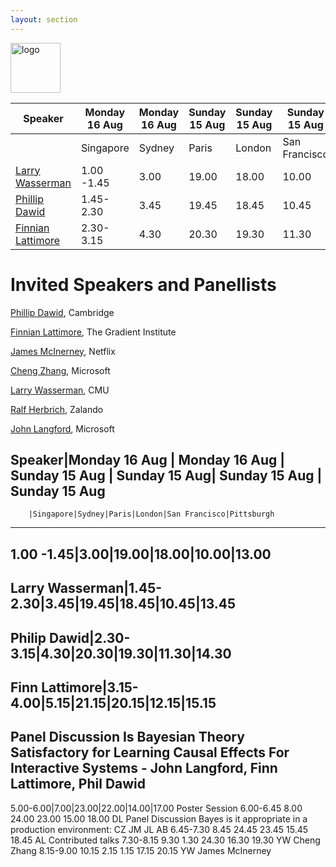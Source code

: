 ```yaml
---
layout: section
---
```


<img height="80" src="{{ site.logo }}" class="rounded mx-auto d-block" alt="logo">


|Speaker|Monday 16 Aug | Monday 16 Aug | Sunday 15 Aug | Sunday 15 Aug| Sunday 15 Aug | Sunday 15 Aug|
|-------|--------------|---------------|---------------|--------------|---------------|--------------|
|       |Singapore     |Sydney         |          Paris|        London|  San Francisco|   Pittsburgh |
| [Larry Wasserman](https://www.stat.cmu.edu/~larry/)      |   1.00 -1.45 |           3.00|          19.00|         18.00|          10.00|         13.00|
| [Phillip Dawid](http://www.statslab.cam.ac.uk/~apd/)|1.45-2.30|3.45|19.45|18.45|10.45|13.45|
| [Finnian Lattimore](https://scholar.google.com/citations?user=XlzIPUkAAAAJ&hl=en) | 2.30-3.15|4.30|20.30|19.30|11.30|14.30|

# Invited Speakers and Panellists

[Phillip Dawid](http://www.statslab.cam.ac.uk/~apd/), Cambridge

[Finnian Lattimore](https://scholar.google.com/citations?user=XlzIPUkAAAAJ&hl=en), The Gradient Institute

[James McInerney](https://jamesmc.com/about-me), Netflix

[Cheng Zhang](https://cheng-zhang.org), Microsoft

[Larry Wasserman](https://www.stat.cmu.edu/~larry/), CMU

[Ralf Herbrich](https://scholar.google.com.au/citations?user=RuvHkikAAAAJ&hl=en), Zalando

[John Langford](https://www.microsoft.com/en-us/research/people/jcl/), Microsoft


Speaker|Monday 16 Aug | Monday 16 Aug | Sunday 15 Aug | Sunday 15 Aug| Sunday 15 Aug | Sunday 15 Aug
---------------------------------------------------------------------------------------------
        |Singapore|Sydney|Paris|London|San Francisco|Pittsburgh
---------------------------------------------------------------------------------------------
1.00 -1.45|3.00|19.00|18.00|10.00|13.00
---------------------------------------------------------------------------------------------
Larry Wasserman|1.45-2.30|3.45|19.45|18.45|10.45|13.45
---------------------------------------------------------------------------------------------
Philip Dawid|2.30-3.15|4.30|20.30|19.30|11.30|14.30
---------------------------------------------------------------------------------------------
Finn Lattimore|3.15-4.00|5.15|21.15|20.15|12.15|15.15
---------------------------------------------------------------------------------------------




Panel Discussion Is Bayesian Theory Satisfactory for Learning Causal Effects For Interactive Systems - John Langford, Finn Lattimore, Phil Dawid
---------------------------------------------------------------------------------------------
5.00-6.00|7.00|23.00|22.00|14.00|17.00
Poster Session
6.00-6.45
8.00
24.00
23.00
15.00
18.00
DL
Panel Discussion Bayes is it appropriate in a production environment: CZ JM JL AB
6.45-7.30
8.45
24.45
23.45
15.45
18.45
AL
Contributed talks
7.30-8.15
9.30
1.30
24.30
16.30
19.30
YW
Cheng Zhang
8.15-9.00
10.15
2.15
1.15
17.15
20.15
YW
James McInerney
 
